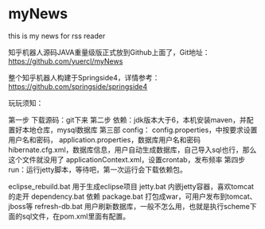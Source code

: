 myNews
======

this is my news for rss reader 

知乎机器人源码JAVA重量级版正式放到Github上面了，Git地址：https://github.com/yuercl/myNews

整个知乎机器人构建于Springside4，详情参考：https://github.com/springside/springside4

玩玩须知：

第一步 下载源码：git下来
第二步 依赖：jdk版本大于6，本机安装maven，并配置好本地仓库，mysql数据库
第三部 config：
                       config.properties，中按要求设置用户名和密码，
                       application.properties，数据库用户名和密码
                       hibernate.cfg.xml，数据库信息，用户自动生成数据库，自己导入sql也行，那么这个文件就没用了
                       applicationContext.xml，设置crontab，发布频率
第四步 run：运行jetty脚本，等待吧，第一次运行会下载依赖包。                

eclipse_rebuild.bat 用于生成eclipse项目
jetty.bat 内嵌jetty容器，喜欢tomcat的走开
dependency.bat 依赖
package.bat 打包成war，可用户发布到tomcat、jboss等
refresh-db.bat 用户刷新数据库，一般不怎么用，也就是执行scheme下面的sql文件，在pom.xml里面有配置。
